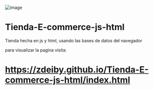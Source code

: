 ![image](https://user-images.githubusercontent.com/111442309/223625500-7ae3bb9a-447f-4176-9885-ebbef464f18d.png)


# Tienda-E-commerce-js-html
Tienda hecha en js y html, usando las bases de datos del navegador

para visualizar la pagina visita:

# https://zdeiby.github.io/Tienda-E-commerce-js-html/index.html
